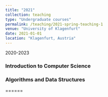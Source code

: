 ```yaml
---
title: "2021"
collection: teaching
type: "Undergraduate courses"
permalink: /teaching/2021-spring-teaching-1
venue: "University of Klagenfurt"
date: 2021-01-01
location: "Klagenfurt, Austria"
---
```

2020-2023

### Introduction to Computer Science
### Algorithms and Data Structures
======